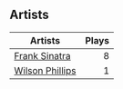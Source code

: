 ## Artists
Artists | Plays 
----- | -----: 
[Frank Sinatra](/artists/frank-sinatra-739) | 8
[Wilson Phillips](/artists/wilson-phillips-29912) | 1


